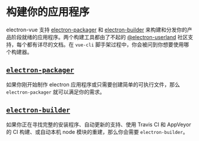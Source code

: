 # 构建你的应用程序

electron-vue 支持 [electron-packager](https://github.com/electron-userland/electron-packager) 和 [electron-builder](https://github.com/electron-userland/electron-builder) 来构建和分发你的产品阶段就绪的应用程序。两个构建工具都由了不起的 [@electron-userland](https://github.com/electron-userland) 社区支持，每个都有详尽的文档。在 `vue-cli` 脚手架过程中，你会被问到你想要使用哪个构建器。

## [`electron-packager`](using-electron-packager.md)

如果你刚开始制作 electron 应用程序或只需要创建简单的可执行文件，那么 `electron-packager` 就可以满足你的需求。

## [`electron-builder`](using-electron-builder.md)

如果你正在寻找完整的安装程序、自动更新的支持、使用 Travis CI 和 AppVeyor 的 CI 构建、或自动本机 node 模块的重建，那么你会需要 `electron-builder`。
